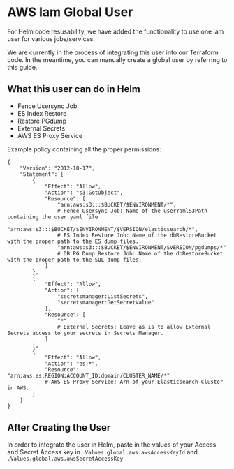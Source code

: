 # AWS Iam Global User

For Helm code resusability, we have added the functionality to use one iam user for various jobs/services.

We are currently in the process of integrating this user into our Terraform code. In the meantime, you can manually create a global user by referring to this guide.

## What this user can do in Helm
- Fence Usersync Job
- ES Index Restore
- Restore PGdump
- External Secrets
- AWS ES Proxy Service



Example policy containing all the proper permissions:
```
{
    "Version": "2012-10-17",
    "Statement": [
        {
            "Effect": "Allow",
            "Action": "s3:GetObject",
            "Resource": [
                "arn:aws:s3:::$BUCKET/$ENVIRONMENT/*",  
                # Fence Usersync Job: Name of the userYamlS3Path containing the user.yaml file
                "arn:aws:s3:::$BUCKET/$ENVIRONMENT/$VERSION/elasticsearch/*",  
                # ES Index Restore Job: Name of the dbRestoreBucket with the proper path to the ES dump files.
                "arn:aws:s3:::$BUCKET/$ENVIRONMENT/$VERSION/pgdumps/*"  
                # DB PG Dump Restore Job: Name of the dbRestoreBucket with the proper path to the SQL dump files.
            ]
        },
        {
            "Effect": "Allow",
            "Action": [
                "secretsmanager:ListSecrets",
                "secretsmanager:GetSecretValue"
            ],
            "Resource": [
                "*" 
                # External Secrets: Leave as is to allow External Secrets access to your secrets in Secrets Manager.
            ]
        },
        {
            "Effect": "Allow",
            "Action": "es:*",
            "Resource": "arn:aws:es:REGION:ACCOUNT_ID:domain/CLUSTER_NAME/*" 
            # AWS ES Proxy Service: Arn of your Elasticsearch Cluster in AWS.
        }
    ]
}
```

## After Creating the User
In order to integrate the user in Helm, paste in the values of your Access and Secret Access key in `.Values.global.aws.awsAccessKeyId` and `.Values.global.aws.awsSecretAccessKey`